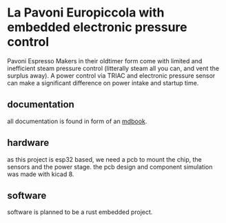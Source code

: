 # La Pavoni Europiccola with embedded electronic pressure control
Pavoni Espresso Makers in their oldtimer form come with limited and inefficient steam pressure control (litterally steam all you can, and vent the surplus away). 
A power control via TRIAC and electronic pressure sensor can make a significant difference on power intake and startup time.

## documentation
all documentation is found in form of an [mdbook](https://rust-lang.github.io/mdBook/index.html).

## hardware
as this project is esp32 based, we need a pcb to mount the chip, the sensors and the power stage. the pcb design and component simulation was made with kicad 8.

## software
software is planned to be a rust embedded project.
